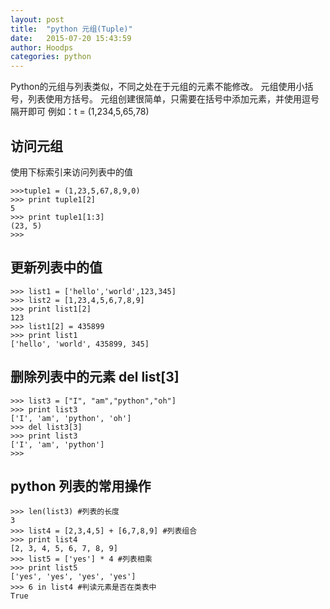 ```yaml
---
layout: post
title:  "python 元组(Tuple)"
date:   2015-07-20 15:43:59
author: Hoodps
categories: python
---
```


Python的元组与列表类似，不同之处在于元组的元素不能修改。
元组使用小括号，列表使用方括号。
元组创建很简单，只需要在括号中添加元素，并使用逗号隔开即可
例如：t = (1,234,5,65,78)
## 访问元组
使用下标索引来访问列表中的值

	>>>tuple1 = (1,23,5,67,8,9,0)
	>>> print tuple1[2]
	5
	>>> print tuple1[1:3]
	(23, 5)
	>>> 

## 更新列表中的值

	>>> list1 = ['hello','world',123,345]
	>>> list2 = [1,23,4,5,6,7,8,9]
	>>> print list1[2]
	123
	>>> list1[2] = 435899
	>>> print list1
	['hello', 'world', 435899, 345]

## 删除列表中的元素 del list[3]

	>>> list3 = ["I", "am","python","oh"]
	>>> print list3
	['I', 'am', 'python', 'oh']
	>>> del list3[3]
	>>> print list3
	['I', 'am', 'python']
	>>> 

## python 列表的常用操作

	>>> len(list3) #列表的长度
	3
	>>> list4 = [2,3,4,5] + [6,7,8,9] #列表组合
	>>> print list4
	[2, 3, 4, 5, 6, 7, 8, 9]
	>>> list5 = ['yes'] * 4 #列表相乘
	>>> print list5
	['yes', 'yes', 'yes', 'yes']
	>>> 6 in list4 #判读元素是否在类表中
	True



